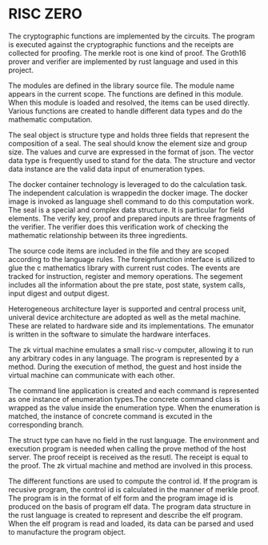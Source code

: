 # RISC ZERO

The cryptographic functions are implemented by the circuits. The program is executed against the cryptographic  functions and the receipts are collected for proofing. The merkle root is one kind of proof. The Groth16 prover and verifier are implemented by rust language and used in this project.

The modules are defined in the library source file. The module name appears in the current scope. The functions are defined in this module. When this module is loaded and resolved, the items can be used directly. Various functions are created to handle different data types and do the mathematic computation. 

The seal object is structure type and holds three fields that represent the composition of a seal. The seal should know the element size and group size. The values and curve are expressed in the format of json. The vector data type is frequently used to stand for the data. The structure and vector data instance are the valid data input of enumeration types.

The docker container technology is leveraged to do the calculation task. The independent calculation is wrappedin the docker image. The docker image is invoked as language shell command to do this computation work. The seal is a special and complex data structure. It is particular for field elements. The verify key, proof and prepared inputs are three fragments of the verifier. The verifier does this verification work of checking the mathematic relationship between its three ingredients.

The source code items are included in the file and they are scoped according to the language rules. The foreignfunction interface is utilized to glue the c mathematics library with current rust codes. The events are tracked for instruction, register and memory operations. The segement includes all the information about the pre state, post state, system calls, input digest and output digest. 

Heterogeneous architecture layer is supported and central process unit, univeral device architecture are adopted as well as the metal machine. These are related to hardware side and its implementations. The emunator is written in the software to simulate the hardware interfaces. 

The zk virtual machine emulates a small risc-v computer, allowing it to run any arbitrary codes in any language. The program is represented by a method. During the execution of method, the guest and host inside the virtual machine can communicate with each other.

The command line application is created and each command is represented as one instance of enumeration types.The concrete command class is wrapped as the value inside the enumeration type. When the enumeration is matched, the instance of concrete command is excuted in the corresponding branch. 

The struct type can have no field in the rust language. The environment and execution program is needed when calling the prove method of the host server. The proof receipt is received as the resutl. The receipt is equal to the proof. The zk virtual machine and method are involved in this process.

The different functions are used to compute the control id. If the program is recusive program, the control id is calculated in the manner of merkle proof. The program is in the format of elf form and the program image id is produced on the basis of program elf data. The program data structure in the rust language is created to represent and describe the elf program. When the elf program is read and loaded, its data can be parsed and used to manufacture the program object.


